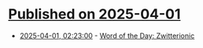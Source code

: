 # [Published on 2025-04-01](index.md)

* [2025-04-01, 02:23:00](https://soylentnews.org/article.pl?sid=25/03/31/045231&from=rss) - [Word of the Day: Zwitterionic](https://soylentnews.org/article.pl?sid=25/03/31/045231&from=rss)
